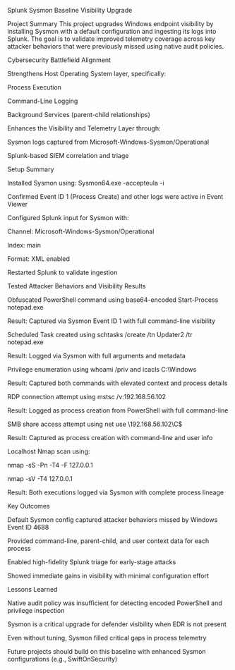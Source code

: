 Splunk Sysmon Baseline Visibility Upgrade

Project Summary
This project upgrades Windows endpoint visibility by installing Sysmon with a default configuration and ingesting its logs into Splunk. The goal is to validate improved telemetry coverage across key attacker behaviors that were previously missed using native audit policies.

Cybersecurity Battlefield Alignment

Strengthens Host Operating System layer, specifically:

Process Execution

Command-Line Logging

Background Services (parent-child relationships)

Enhances the Visibility and Telemetry Layer through:

Sysmon logs captured from Microsoft-Windows-Sysmon/Operational

Splunk-based SIEM correlation and triage

Setup Summary

Installed Sysmon using: Sysmon64.exe -accepteula -i

Confirmed Event ID 1 (Process Create) and other logs were active in Event Viewer

Configured Splunk input for Sysmon with:

Channel: Microsoft-Windows-Sysmon/Operational

Index: main

Format: XML enabled

Restarted Splunk to validate ingestion

Tested Attacker Behaviors and Visibility Results

Obfuscated PowerShell command using base64-encoded Start-Process notepad.exe

Result: Captured via Sysmon Event ID 1 with full command-line visibility

Scheduled Task created using schtasks /create /tn Updater2 /tr notepad.exe

Result: Logged via Sysmon with full arguments and metadata

Privilege enumeration using whoami /priv and icacls C:\Windows

Result: Captured both commands with elevated context and process details

RDP connection attempt using mstsc /v:192.168.56.102

Result: Logged as process creation from PowerShell with full command-line

SMB share access attempt using net use \\192.168.56.102\C$

Result: Captured as process creation with command-line and user info

Localhost Nmap scan using:

nmap -sS -Pn -T4 -F 127.0.0.1

nmap -sV -T4 127.0.0.1

Result: Both executions logged via Sysmon with complete process lineage

Key Outcomes

Default Sysmon config captured attacker behaviors missed by Windows Event ID 4688

Provided command-line, parent-child, and user context data for each process

Enabled high-fidelity Splunk triage for early-stage attacks

Showed immediate gains in visibility with minimal configuration effort

Lessons Learned

Native audit policy was insufficient for detecting encoded PowerShell and privilege inspection

Sysmon is a critical upgrade for defender visibility when EDR is not present

Even without tuning, Sysmon filled critical gaps in process telemetry

Future projects should build on this baseline with enhanced Sysmon configurations (e.g., SwiftOnSecurity)


